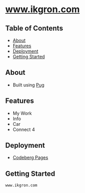 # www.ikgron.com


## Table of Contents
- [About](#about)
- [Features](#features)
- [Deployment](#deployment)
- [Getting Started](#getting-started)


## About

- Built using [Pug](https://pugjs.org/api/getting-started.html)

## Features

- My Work
- Info
- Car
- Connect 4

## Deployment

- [Codeberg Pages](https://codeberg.page/)

## Getting Started


```bash
www.ikgron.com
